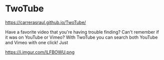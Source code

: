 # TwoTube

https://carrerasraul.github.io/TwoTube/

Have a favorite video that you're having trouble finding? Can't remember if it was on YouTube or Vimeo? 
With TwoTube you can search both YouTube and Vimeo with one click! Just 

https://i.imgur.com/lLFBOWU.png
